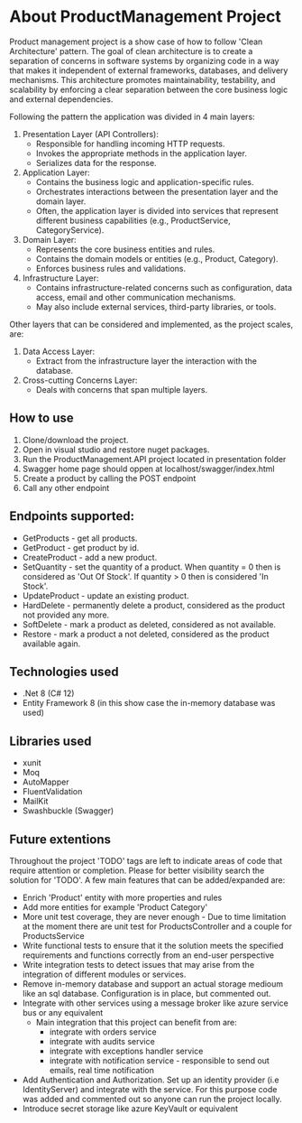 # About ProductManagement Project
Product management project is a show case of how to follow 'Clean Architecture' pattern. The goal of clean architecture is to create a separation of concerns in software systems by organizing code in a way that makes it independent of external frameworks, databases, and delivery mechanisms. This architecture promotes maintainability, testability, and scalability by enforcing a clear separation between the core business logic and external dependencies.

Following the pattern the application was divided in 4 main layers:
1. Presentation Layer (API Controllers):
   - Responsible for handling incoming HTTP requests.
   - Invokes the appropriate methods in the application layer.
   - Serializes data for the response.
1. Application Layer:
   - Contains the business logic and application-specific rules.
   - Orchestrates interactions between the presentation layer and the domain layer.
   - Often, the application layer is divided into services that represent different business capabilities (e.g., ProductService, CategoryService).
1. Domain Layer:
   - Represents the core business entities and rules.
   - Contains the domain models or entities (e.g., Product, Category).
   - Enforces business rules and validations.
1. Infrastructure Layer:
   - Contains infrastructure-related concerns such as configuration, data access, email and other communication mechanisms.
   - May also include external services, third-party libraries, or tools.
 
Other layers that can be considered and implemented, as the project scales, are:
 1. Data Access Layer:
    - Extract from the infrastructure layer the interaction with the database.
 1. Cross-cutting Concerns Layer:
    - Deals with concerns that span multiple layers.
   
## How to use
1. Clone/download the project.
2. Open in visual studio and restore nuget packages.
3. Run the ProductManagement.API project located in presentation folder
4. Swagger home page should oppen at localhost/swagger/index.html
5. Create a product by calling the POST endpoint
6. Call any other endpoint


## Endpoints supported:
- GetProducts - get all products.
- GetProduct - get product by id.
- CreateProduct - add a new product.
- SetQuantity - set the quantity of a product. When quantity = 0 then is considered as 'Out Of Stock'. If quantity > 0 then is considered 'In Stock'.
- UpdateProduct - update an existing product.
- HardDelete - permanently delete a product, considered as the product not provided any more.
- SoftDelete - mark a product as deleted, considered as not available.
- Restore - mark a product a not deleted, considered as the product available again.

## Technologies used
- .Net 8 (C# 12)
- Entity Framework 8 (in this show case the in-memory database was used)

## Libraries used
- xunit
- Moq
- AutoMapper
- FluentValidation
- MailKit
- Swashbuckle (Swagger)

## Future extentions
Throughout the project 'TODO' tags are left to indicate areas of code that require attention or completion. Please for better visibility search the solution for 'TODO'.
A few main features that can be added/expanded are:
- Enrich 'Product' entity with more properties and rules
- Add more entities for example 'Product Category'
- More unit test coverage, they are never enough - Due to time limitation at the moment there are unit test for ProductsController and a couple for ProductsService
- Write functional tests to ensure that it the solution meets the specified requirements and functions correctly from an end-user perspective
- Write integration tests to detect issues that may arise from the integration of different modules or services.
- Remove in-memory database and support an actual storage medioum like an sql database. Configuration is in place, but commented out.
- Integrate with other services using a message broker like azure service bus or any equivalent
  - Main integration that this project can benefit from are:
    - integrate with orders service
    - integrate with audits service
    - integrate with exceptions handler service
    - integrate with notification service - responsible to send out emails, real time notification
- Add Authentication and Authorization. Set up an identity provider (i.e IdentityServer) and integrate with the service. For this purpose code was added and commented out so anyone can run the project locally.
- Introduce secret storage like azure KeyVault or equivalent
